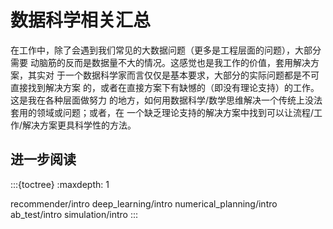 # 数据科学相关汇总

在工作中，除了会遇到我们常见的大数据问题（更多是工程层面的问题），大部分需要
动脑筋的反而是数据量不大的情况。这感觉也是我工作的价值，套用解决方案，其实对
于一个数据科学家而言仅仅是基本要求，大部分的实际问题都是不可直接找到解决方案
的，或者在直接方案下有缺憾的（即没有理论支持）的工作。这是我在各种层面做努力
的地方，如何用数据科学/数学思维解决一个传统上没法套用的领域或问题；或者，在
一个缺乏理论支持的解决方案中找到可以让流程/工作/解决方案更具科学性的方法。

## 进一步阅读

:::{toctree}
:maxdepth: 1

recommender/intro
deep_learning/intro
numerical_planning/intro
ab_test/intro
simulation/intro
:::
